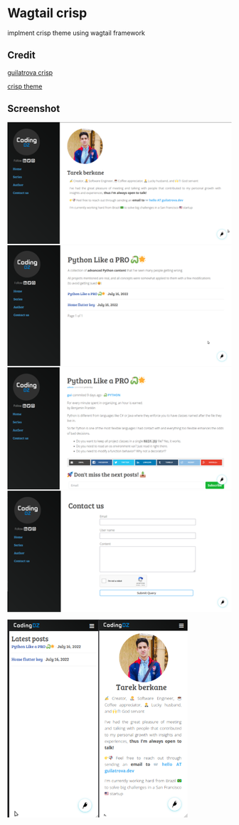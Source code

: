 # Wagtail crisp
implment crisp theme using wagtail framework 
## Credit 
[guilatrova crisp](https://github.com/guilatrova/crisp)

[crisp theme](https://github.com/kathyqian/crisp)

## Screenshot

![author](_screenshot/author.png)
![series](_screenshot/series.png)
![post](_screenshot/post.png)
![post](_screenshot/form.png)

<div style='display:flex;'>
<img src="_screenshot/mobile_post.png" alt="" width="205">
<img src="_screenshot/mobile_author.png" alt="" width="200">
 </div>
